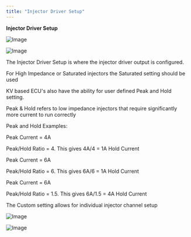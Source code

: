 ```yaml
---
title: "Injector Driver Setup"
---
```


**Injector Driver Setup**


![Image](</lib/Z Axis72.jpg>)


![Image](</lib/Z Axis73.jpg>)


The Injector Driver Setup is where the injector driver output is configured. &nbsp;

For High Impedance or Saturated injectors the Saturated setting should be used


KV based ECU's also have the ability for user defined Peak and Hold setting.

Peak \& Hold refers to low impedance injectors that require significantly more current to run correctly


Peak and Hold Examples:


Peak Current = 4A

Peak/Hold Ratio = 4. This gives 4A/4 = 1A Hold Current


Peak Current = 6A

Peak/Hold Ratio = 6. This gives 6A/6 = 1A Hold Current


Peak Current = 6A

Peak/Hold Ratio = 1.5. This gives 6A/1.5 = 4A Hold Current


The Custom setting allows for individual injector channel setup


![Image](</lib/Z Axis75.jpg>)


![Image](</lib/Z Axis74.jpg>)

